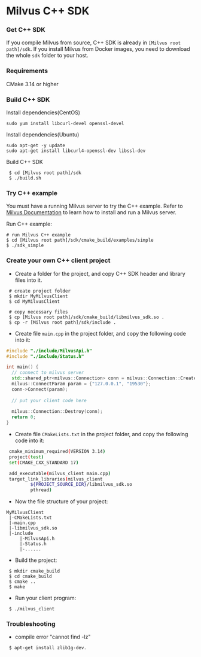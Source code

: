 # Milvus C++ SDK

### Get C++ SDK

If you compile Milvus from source, C++ SDK is already in `[Milvus root path]/sdk`. If you install Milvus from Docker images, you need to download the whole `sdk` folder to your host.

### Requirements

CMake 3.14 or higher

### Build C++ SDK

Install dependencies(CentOS)
```shell
sudo yum install libcurl-devel openssl-devel
```

Install dependencies(Ubuntu)
```shell
sudo apt-get -y update
sudo apt-get install libcurl4-openssl-dev libssl-dev
```

Build C++ SDK
```shell
 $ cd [Milvus root path]/sdk
 $ ./build.sh
```

### Try C++ example

You must have a running Milvus server to try the C++ example. Refer to [Milvus Documentation](https://milvus.io/docs/install_milvus.md) to learn how to install and run a Milvus server.

Run C++ example:

 ```shell
 # run Milvus C++ example
 $ cd [Milvus root path]/sdk/cmake_build/examples/simple
 $ ./sdk_simple
 ```

### Create your own C++ client project

- Create a folder for the project, and copy C++ SDK header and library files into it.

```shell
 # create project folder
 $ mkdir MyMilvusClient
 $ cd MyMilvusClient
 
 # copy necessary files
 $ cp [Milvus root path]/sdk/cmake_build/libmilvus_sdk.so .
 $ cp -r [Milvus root path]/sdk/include .
```

- Create file `main.cpp` in the project folder, and copy the following code into it:

```c++
#include "./include/MilvusApi.h"
#include "./include/Status.h"

int main() {
  // connect to milvus server
  std::shared_ptr<milvus::Connection> conn = milvus::Connection::Create();
  milvus::ConnectParam param = {"127.0.0.1", "19530"};
  conn->Connect(param);
  
  // put your client code here
  
  milvus::Connection::Destroy(conn);
  return 0;
}
```

- Create file `CMakeLists.txt` in the project folder, and copy the following code into it:

```bash
 cmake_minimum_required(VERSION 3.14)
 project(test)
 set(CMAKE_CXX_STANDARD 17)

 add_executable(milvus_client main.cpp)
 target_link_libraries(milvus_client
         ${PROJECT_SOURCE_DIR}/libmilvus_sdk.so
         pthread)
```

- Now the file structure of your project:

```shell
MyMilvusClient
 |-CMakeLists.txt
 |-main.cpp
 |-libmilvus_sdk.so
 |-include
     |-MilvusApi.h
     |-Status.h
     |-......
```

- Build the project:

```shell
 $ mkdir cmake_build
 $ cd cmake_build
 $ cmake ..
 $ make
```

- Run your client program:

```shell
 $ ./milvus_client
```

### Troubleshooting

- compile error "cannot find -lz"
```shell
 $ apt-get install zlib1g-dev.
```